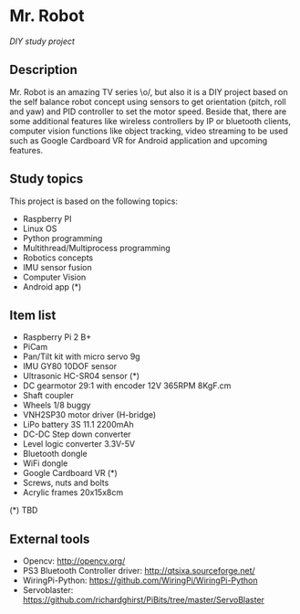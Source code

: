 # Mr. Robot
_DIY study project_

## Description
Mr. Robot is an amazing TV series \o/, but also it is a DIY project based on the self balance robot concept using sensors to get orientation (pitch, roll and yaw) and PID controller to set the motor speed. Beside that, there are some additional features like wireless controllers by IP or bluetooth clients, computer vision functions like object tracking, video streaming to be used such as Google Cardboard VR for Android application and upcoming features.

## Study topics
This project is based on the following topics:
* Raspberry PI     
* Linux OS
* Python programming
* Multithread/Multiprocess programming
* Robotics concepts
* IMU sensor fusion
* Computer Vision
* Android app (*)

## Item list
* Raspberry Pi 2 B+
* PiCam
* Pan/Tilt kit with micro servo 9g
* IMU GY80 10DOF sensor
* Ultrasonic HC-SR04 sensor (*)
* DC gearmotor 29:1 with encoder 12V 365RPM 8KgF.cm 
* Shaft coupler
* Wheels 1/8 buggy
* VNH2SP30 motor driver (H-bridge)
* LiPo battery 3S 11.1 2200mAh
* DC-DC Step down converter
* Level logic converter 3.3V-5V
* Bluetooth dongle
* WiFi dongle   
* Google Cardboard VR (*)
* Screws, nuts and bolts
* Acrylic frames 20x15x8cm

(*) TBD 

## External tools
* Opencv: http://opencv.org/
* PS3 Bluetooth Controller driver: http://qtsixa.sourceforge.net/
* WiringPi-Python: https://github.com/WiringPi/WiringPi-Python
* Servoblaster: https://github.com/richardghirst/PiBits/tree/master/ServoBlaster
